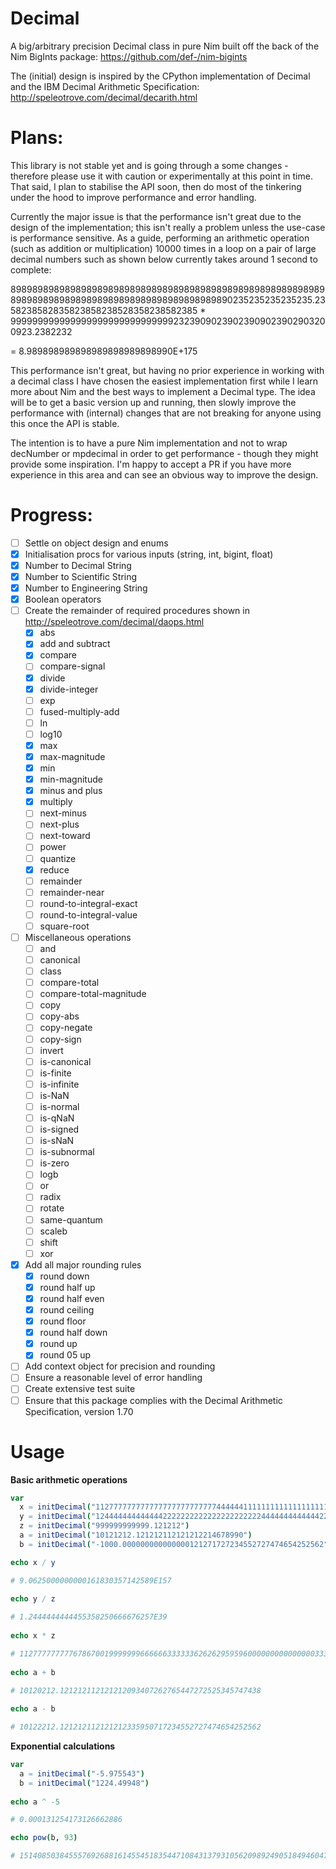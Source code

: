 # Decimal
A big/arbitrary precision Decimal class in pure Nim built off the back of the Nim BigInts package: https://github.com/def-/nim-bigints

The (initial) design is inspired by the CPython implementation of Decimal and the IBM Decimal Arithmetic Specification: http://speleotrove.com/decimal/decarith.html

# Plans:

This library is not stable yet and is going through a some changes - therefore please use it with caution or experimentally at this point in time. That said, I plan to stabilise the API soon, then do most of the tinkering under the hood to improve performance and error handling. 

Currently the major issue is that the performance isn't great due to the design of the implementation; this isn't really a problem unless the use-case is performance sensitive. As a guide, performing an arithmetic operation (such as addition or multiplication) 10000 times in a loop on a pair of large decimal numbers such as shown below currently takes around 1 second to complete:

898989898989898989898989898989898989898989898989898989898989898989898989898989898989898989898989890235235235235235.2358238582835823858238528358238582385 * 
99999999999999999999999999999923239090239023909023902903200923.2382232

= 8.989898989898989898989898990E+175

This performance isn't great, but having no prior experience in working with a decimal class I have chosen the easiest implementation first while I learn more about Nim and the best ways to implement a Decimal type. The idea will be to get a basic version up and running, then slowly improve the performance with (internal) changes that are not breaking for anyone using this once the API is stable.

The intention is to have a pure Nim implementation and not to wrap decNumber or mpdecimal in order to get performance - though they might provide some inspiration. I'm happy to accept a PR if you have more experience in this area and can see an obvious way to improve the design.

# Progress:

- [ ] Settle on object design and enums
- [x] Initialisation procs for various inputs (string, int, bigint, float)
- [x] Number to Decimal String
- [x] Number to Scientific String
- [X] Number to Engineering String
- [x] Boolean operators
- [ ] Create the remainder of required procedures shown in http://speleotrove.com/decimal/daops.html
    - [x] abs
    - [x] add and subtract
    - [x] compare
    - [ ] compare-signal
    - [x] divide
    - [x] divide-integer
    - [ ] exp
    - [ ] fused-multiply-add
    - [ ] ln
    - [ ] log10
    - [x] max
    - [x] max-magnitude
    - [x] min
    - [x] min-magnitude
    - [x] minus and plus
    - [x] multiply
    - [ ] next-minus
    - [ ] next-plus
    - [ ] next-toward
    - [ ] power
    - [ ] quantize
    - [x] reduce
    - [ ] remainder
    - [ ] remainder-near
    - [ ] round-to-integral-exact
    - [ ] round-to-integral-value
    - [ ] square-root
- [ ] Miscellaneous operations
    - [ ] and
    - [ ] canonical
    - [ ] class
    - [ ] compare-total
    - [ ] compare-total-magnitude
    - [ ] copy
    - [ ] copy-abs
    - [ ] copy-negate
    - [ ] copy-sign
    - [ ] invert
    - [ ] is-canonical
    - [ ] is-finite
    - [ ] is-infinite
    - [ ] is-NaN
    - [ ] is-normal
    - [ ] is-qNaN
    - [ ] is-signed
    - [ ] is-sNaN
    - [ ] is-subnormal
    - [ ] is-zero
    - [ ] logb
    - [ ] or
    - [ ] radix
    - [ ] rotate
    - [ ] same-quantum
    - [ ] scaleb
    - [ ] shift
    - [ ] xor
- [x] Add all major rounding rules
    - [x] round down 
    - [x] round half up
    - [x] round half even
    - [x] round ceiling
    - [x] round floor 
    - [x] round half down
    - [x] round up
    - [x] round 05 up
- [ ] Add context object for precision and rounding
- [ ] Ensure a reasonable level of error handling
- [ ] Create extensive test suite
- [ ] Ensure that this package complies with the Decimal Arithmetic Specification, version 1.70 

# Usage

**Basic arithmetic operations**

```nim
var
  x = initDecimal("112777777777777777777777777444444111111111111111111111111111111111444444444444444444444444777779999999999999999999999999999999999999999999999999999999999999999999999999999999999999999999999999999999999999999934.0")
  y = initDecimal("1244444444444442222222222222222222222444444444444422.0")
  z = initDecimal("999999999999.121212")
  a = initDecimal("10121212.121212112121212214678990")
  b = initDecimal("-1000.000000000000000121271727234552727474654252562")

echo x / y 

# 9.0625000000000161830357142589E157
    
echo y / z    

# 1.2444444444455358250666676257E39
    
echo x * z

# 112777777777678670019999999666666333333626262959596000000000000000333333333333040404000000333335555555262624269359999999999999999999999999999999999999999999999999999999999999999999999999999999999999999999999934000000000058.0000080
    
echo a + b

# 10120212.121212112121212093407262765447272525345747438
    
echo a - b

# 10122212.121212112121212335950717234552727474654252562
```
    
**Exponential calculations**

```nim
var
  a = initDecimal("-5.975543")
  b = initDecimal("1224.49948")
  
echo a ^ -5

# 0.000131254173126662886

echo pow(b, 93)

# 151408503845557692688161455451835447108431379310562098924905184946047495232330089520869458443924236560548387123650341098442981720802261916208953596118006180370925303743522295828040225912366152816909107734776067977664083437385502081437181220051456046474924292361686836920559344917448828075.222712034619105279651818260964290535195597667892958201436724766360511193555130344656098400628427608663827569617598350983466539576093349652128965891746764519526204773501798720547231828263232570323258336204178874031658184989115618939692323356264842333898299722548210927256162834874844807455759293580889759180946862143069572501479860330923104848828654110783949637763229615789299900456895449295821520704805116588168677694568238366578731331197022318771246362395890679808

```
